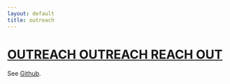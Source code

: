 ```yaml
---
layout: default
title: outreach
---
```


# [OUTREACH OUTREACH REACH OUT](https://yamt.netlify.app/)
See [Github](https://github.com/PandaSekh/Jekyll-YAMT).
